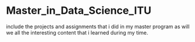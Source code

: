 # Master_in_Data_Science_ITU
include the projects and assignments that i did in my master program as will we all the interesting content that i learned during my time.
